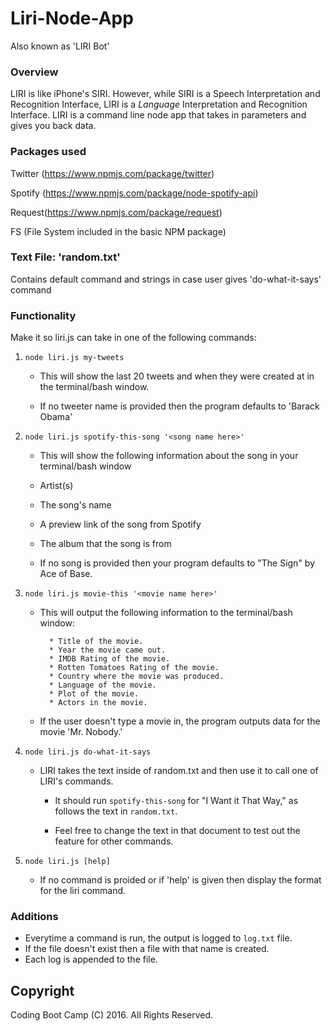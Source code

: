 # Liri-Node-App

Also known as 'LIRI Bot'

### Overview

LIRI is like iPhone's SIRI. However, while SIRI is a Speech Interpretation and Recognition Interface, LIRI is a _Language_ Interpretation and Recognition Interface. LIRI is a command line node app that takes in parameters and gives you back data.

### Packages used
Twitter (https://www.npmjs.com/package/twitter)
   
Spotify (https://www.npmjs.com/package/node-spotify-api)
   
Request(https://www.npmjs.com/package/request)

FS (File System included in the basic NPM package)

### Text File: 'random.txt'
Contains default command and strings in case user gives 'do-what-it-says' command

### Functionality

Make it so liri.js can take in one of the following commands:

1. `node liri.js my-tweets`

   * This will show the last 20 tweets and when they were created at in the terminal/bash window.

   * If no tweeter name is provided then the program defaults to 'Barack Obama'

2. `node liri.js spotify-this-song '<song name here>'`

	 * This will show the following information about the song in your terminal/bash window
     
     * Artist(s)
     
     * The song's name
     
     * A preview link of the song from Spotify
     
     * The album that the song is from

     * If no song is provided then your program defaults to "The Sign" by Ace of Base.

3. `node liri.js movie-this '<movie name here>'`

   * This will output the following information to the terminal/bash window:

     ```
       * Title of the movie.
       * Year the movie came out.
       * IMDB Rating of the movie.
       * Rotten Tomatoes Rating of the movie.
       * Country where the movie was produced.
       * Language of the movie.
       * Plot of the movie.
       * Actors in the movie.
     ```

   * If the user doesn't type a movie in, the program outputs data for the movie 'Mr. Nobody.'

4. `node liri.js do-what-it-says`
   
   * LIRI takes the text inside of random.txt and then use it to call one of LIRI's commands.
     
     * It should run `spotify-this-song` for "I Want it That Way," as follows the text in `random.txt`.
     
     * Feel free to change the text in that document to test out the feature for other commands.

5. `node liri.js [help]`

	* If no command is proided or if 'help' is given then display the format for the liri command.

### Additions

* Everytime a command is run, the output is logged to `log.txt` file.
* If the file doesn't exist then a file with that name is created.
* Each log is appended to the file.

## Copyright

Coding Boot Camp (C) 2016. All Rights Reserved.
